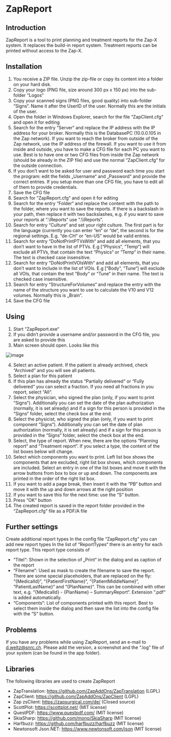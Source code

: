 # ZapReport

## Introduction
ZapReport is a tool to print planning and treatment reports for the Zap-X system. It replaces the build-in report system. Treatment reports can be printed without access to the Zap-X.

## Installation
1.	You receive a ZIP file. Unzip the zip-file or copy its content into a folder on your hard disk.
2.	Copy your logo (PNG file, size around 300 px x 150 px) into the sub-folder “Logos“
3.	Copy your scanned signs (PNG files, good quality) into sub-folder “Signs“. Name it after the UserID of the user. Normally this are the initials of the user.
4.	Open the folder in Windows Explorer, search for the file “ZapClient.cfg“ and open it for editing
5.	Search for the entry “Server“ and replace the IP address with the IP address for your broker. Normally this is the DatabasePC (10.0.0.105 in the Zap network). If you want to reach the broker from outside of the Zap network, use the IP address of the firewall. If you want to use it from inside and outside, you have to make a CFG file for each PC you want to use. Best is to have one or two CFG files from inside the Zap network (should be already in the ZIP file) and use the normal “ZapClient.cfg“ for the outside connection.
6.	If you don’t want to be asked for  user and password each time you start the program: edit the fields „Username“ and „Password“ and provide the correct entries. If you setup more than one CFG file, you have to edit all of them to provide credentials.
7.	Save the CFG file
8.	Search for “ZapReport.cfg“ and open it for editing
9.	Search for the entry “Folder“ and replace the content with the path to the folder, where you want to save the reports. If there is a backslash in your path, then replace it with two backslashes, e.g. if you want to save your reports at “.\Reports“ use “.\\\\Reports“.
10.	Search for entry “Culture“ and set your right culture. The first part is for the language (currently you can enter “en“ or “de“, the second is for the regional settings. E.g. “de-CH“ or “en-US“ would be valid entries.
11.	Search for entry “DoNotPrintPTVsWith“ and add all elements, that you don’t want to have in the list of PTVs. E.g [“Physics“, “Temp“] will exclude all PTVs, that contain the text “Physics“ or “Temp“ in their name. The text is checked case insensitive.
12.	Search for entry “DoNotPrintVOIsWith“ and add all elements, that you don’t want to include in the list of VOIs. E.g [“Body“, “Tune“] will exclude all VOIs, that contain the text “Body“ or “Tune“ in their name. The text is checked case insensitive.
13.	Search for entry “StructureForVolumes“ and replace the entry with the name of the structure you want to use to calculate the V10 and V12 volumes. Normally this is „Brain“.
14.	Save the CFG file

## Using
1.	Start “ZapReport.exe“
2.	If you didn’t provide a username and/or password in the CFG file, you are asked to provide this
3.	Main screen should open. Looks like this

 ![image](https://github.com/ZapAddOns/ZapReport/assets/130468140/0816c1fb-67a1-4d7c-afbf-bbb60694b29f)


4.	Select an active patient. If the patient is already archived, check “Archived“ and you will see all patients.
5.	Select a plan for this patient
6.	If this plan has already the status “Partially delivered“ or “Fully delivered“ you can select a fraction. If you need all fractions in you report, select “All“.
7.	Select the physician, who signed the plan (only, if you want to print “Signs“). Additionally you can set the date of the plan authorization (normally, it is set already) and if a sign for this person is provided in the “Signs“ folder, select the check box at the end.
8.	Select the physicist, who signed the plan (only, if you want to print component “Signs“). Additionally you can set the date of plan authorization (normally, it is set already) and if a sign for this person is provided in the “Signs“ folder, select the check box at the end.
9.	Select, the type of report. When new, there are the options “Planning report“ and “Treatment report“. If you select a type, the content of the list boxes below will change.
10.	Select which components you want to print. Left list box shows the components that are excluded, right list box shows, which components are included. Select an entry in one of the list boxes and move it with the arrow buttons from box to box or up and down. The components are printed in the order of the right list box.
11.	If you want to add a page break, then insert it with the “PB“ button and move it with the up and down arrows at the right position
12.	If you want to save this for the next time: use the “S“ button. 
13.	Press “OK“ button
14.	The created report is saved in the report folder provided in the “ZapReport.cfg“ file as a PDF/A file

## Further settings
Create additional report types
In the config file “ZapReport.cfg“ you can add new report types  In the list of “ReportTypes“ there is an entry for each report type. This report type consists of
-	“Titel“: Shown in the selection of „Print“ in the dialog and as caption of the report
-	“Filename“: Used as mask to create the filename to save the report. There are some special placeholders, that are replaced on the fly: “{MedicalId}“, “{PatientFirstName}“, “{PatientMiddleName}“, “PatientLastName}“ and “{PlanName}“. This can be combined with other text, e.g. “{MedicalId} - {PlanName} – SummaryReport“. Extension “.pdf“ is added automatically.
-	“Components“: List of components printed with this report. Best to select them inside the dialog and then save the list into the config file with the “S“ button. 

## Problems
If you have any problems while using ZapReport, send an e-mail to d.weltz@snrc.ch. Please add the version, a screenshot and the “.log” file of your system (can be found in the app folder).

## Libraries
The following libraries are used to create ZapReport
- ZapTranslation: https://github.com/ZapAddOns/ZapTranslation (LGPL)
- ZapClient: https://github.com/ZapAddOns/ZapClient (LGPL) 
-	Zap zsClient: https://zapsurgical.com/de/ (Closed source)
-	ScottPlot: https://scottplot.net/ (MIT license)
-	QuestPDF: https://www.questpdf.com/ (MIT license)
-	SkiaSharp: https://github.com/mono/SkiaSharp (MIT license)
-	Harfbuzz: https://github.com/harfbuzz/harfbuzz (MIT license)
-	Newtonsoft Json.NET: https://www.newtonsoft.com/json (MIT license)

